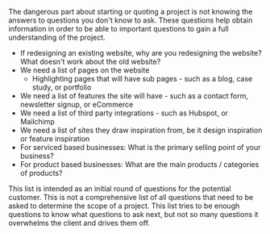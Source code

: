 The dangerous part about starting or quoting a project is not knowing the answers to questions you don't know to ask. These questions help obtain information in order to be able to important questions to gain a full understanding of the project.


* If redesigning an existing website, why are you redesigning the website? What doesn't work about the old website?
* We need a list of pages on the website
  * Highlighting pages that will have sub pages - such as a blog, case study, or portfolio
* We need a list of features the site will have - such as a contact form, newsletter signup, or eCommerce
* We need a list of third party integrations - such as Hubspot, or Mailchimp
* We need a list of sites they draw inspiration from, be it design inspiration or feature inspiration
* For serviced based businesses: What is the primary selling point of your business?
* For product based businesses: What are the main products / categories of products?

This list is intended as an initial round of questions for the potential customer. This is not a comprehensive list of all questions that need to be asked to determine the scope of a project. This list tries to be enough questions to know what questions to ask next, but not so many questions it overwhelms the client and drives them off. 
